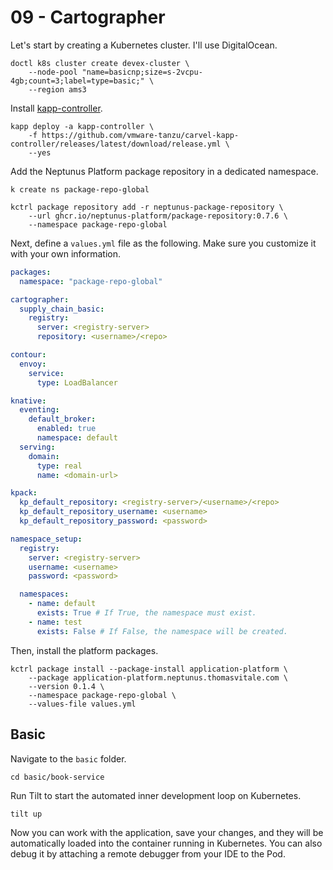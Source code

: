 # 09 - Cartographer

Let's start by creating a Kubernetes cluster. I'll use DigitalOcean.

```shell
doctl k8s cluster create devex-cluster \
    --node-pool "name=basicnp;size=s-2vcpu-4gb;count=3;label=type=basic;" \
    --region ams3
```

Install [kapp-controller](https://carvel.dev/kapp-controller/).

```shell
kapp deploy -a kapp-controller \
    -f https://github.com/vmware-tanzu/carvel-kapp-controller/releases/latest/download/release.yml \
    --yes
```

Add the Neptunus Platform package repository in a dedicated namespace.

```shell
k create ns package-repo-global
```

```shell
kctrl package repository add -r neptunus-package-repository \
    --url ghcr.io/neptunus-platform/package-repository:0.7.6 \
    --namespace package-repo-global
```

Next, define a `values.yml` file as the following. Make sure you customize it with your own information.

```yaml
packages:
  namespace: "package-repo-global"

cartographer:
  supply_chain_basic:
    registry:
      server: <registry-server>
      repository: <username>/<repo>

contour:
  envoy:
    service:
      type: LoadBalancer

knative:
  eventing:
    default_broker:
      enabled: true
      namespace: default
  serving:
    domain:
      type: real
      name: <domain-url>

kpack:
  kp_default_repository: <registry-server>/<username>/<repo>
  kp_default_repository_username: <username>
  kp_default_repository_password: <password>

namespace_setup:
  registry: 
    server: <registry-server>
    username: <username>
    password: <password>

  namespaces:
    - name: default
      exists: True # If True, the namespace must exist.
    - name: test
      exists: False # If False, the namespace will be created.
```

Then, install the platform packages.

```shell
kctrl package install --package-install application-platform \
    --package application-platform.neptunus.thomasvitale.com \
    --version 0.1.4 \
    --namespace package-repo-global \
    --values-file values.yml
```

## Basic

Navigate to the `basic` folder.

```shell
cd basic/book-service
```

Run Tilt to start the automated inner development loop on Kubernetes.

```shell
tilt up
```

Now you can work with the application, save your changes, and they will be automatically loaded into
the container running in Kubernetes. You can also debug it by attaching a remote debugger from your IDE
to the Pod.
